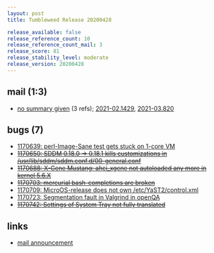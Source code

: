 ```yaml
---
layout: post
title: Tumbleweed Release 20200428

release_available: false
release_reference_count: 10
release_reference_count_mail: 3
release_score: 81
release_stability_level: moderate
release_version: 20200428
---
```


## mail (1:3)

- [no summary given](https://github.com/boombatower/tumbleweed-review/issues/10) (3 refs); [2021-02.1429](https://github.com/boombatower/tumbleweed-review/issues/10), [2021-03.820](https://github.com/boombatower/tumbleweed-review/issues/10)

## bugs (7)

<!--more-->

- [1170639: perl-Image-Sane test gets stuck on 1-core VM](https://bugzilla.opensuse.org/show_bug.cgi?id=1170639)
- ~~[1170650: SDDM 0.18.0 -> 0.18.1 kills customizations in /usr/lib/sddm/sddm.conf.d/00-general.conf](https://bugzilla.opensuse.org/show_bug.cgi?id=1170650)~~
- ~~[1170688: X-Gene Mustang: ahci_xgene not autoloaded any more in kernel 5.6.X](https://bugzilla.opensuse.org/show_bug.cgi?id=1170688)~~
- ~~[1170703: mercurial bash-completions are broken](https://bugzilla.opensuse.org/show_bug.cgi?id=1170703)~~
- [1170709: MicroOS-release does not own /etc/YaST2/control.xml](https://bugzilla.opensuse.org/show_bug.cgi?id=1170709)
- [1170723: Segmentation fault in Valgrind in openQA](https://bugzilla.opensuse.org/show_bug.cgi?id=1170723)
- ~~[1170742: Settings of System Tray not fully translated](https://bugzilla.opensuse.org/show_bug.cgi?id=1170742)~~



## links

- [mail announcement](https://github.com/boombatower/tumbleweed-review/issues/10)

